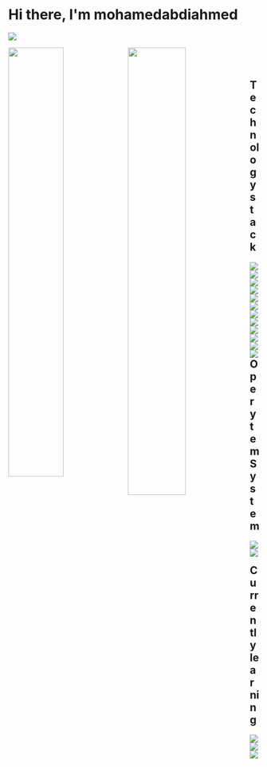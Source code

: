 # Hi there, I'm mohamedabdiahmed

![](https://komarev.com/ghpvc/?username=your-github-mohamedabdiahmed&color=blueviolet&style=flat-square)

<img align="left" width="47%" src="https://github-readme-stats.vercel.app/api?username=mohamedabdiahmed&show_icons=true&theme=cobalt" />
<img align="left" width="48%" src="https://github-readme-stats.vercel.app/api/top-langs/?username=mohamedabdiahmed&layout=compact" />

<br />

<br />

## Technology stack

<img  src="https://img.shields.io/badge/javascript-%23323330.svg?style=for-the-badge&logo=javascript&logoColor=%23F7DF1E" align="left"  />
<img  src="https://img.shields.io/badge/react-%2320232a.svg?style=for-the-badge&logo=react&logoColor=%2361DAFB" align="left"  />
<img  src="https://img.shields.io/badge/Vue-js%2320232a.svg?style=for-the-badge&logo=VueJs&logoColor=%2361DAFB" align="left"  />
<img  src="https://img.shields.io/badge/node.js-6DA55F?style=for-the-badge&logo=node.js&logoColor=white" align="left"  />
<img  src="https://img.shields.io/badge/express.js-%23404d59.svg?style=for-the-badge&logo=express&logoColor=%2361DAFB" align="left"  />
<img  src="https://img.shields.io/badge/Prisma-3982CE?style=for-the-badge&logo=Prisma&logoColor=white" align="left"  />
<img  src="https://img.shields.io/badge/postgres-%23316192.svg?style=for-the-badge&logo=postgresql&logoColor=white" align="left"  />
<img  src="https://img.shields.io/badge/.NETcore7-%23316192.svg?style=for-the-badge&logo=.NETcore7&logoColor=white" align="left"  /> 
<img  src="https://img.shields.io/badge/entityFramework-%23316192.svg?style=for-the-badge&logo=EntityFramework&logoColor=white" align="left"  />
<img  src="https://img.shields.io/badge/tailwindcss-%23316192.svg?style=for-the-badge&logo=tailwindcss&logoColor=cyan" align="left"  />
<img  src="https://img.shields.io/badge/html5-%23316192.svg?style=for-the-badge&logo=html5&logoColor=oranged" align="left"  />
<img  src="https://img.shields.io/badge/css3-%23316192.svg?style=for-the-badge&logo=css3&logoColor=blue" align="left"  />
<br />
<br />

## Operytem System 
<img  src="https://img.shields.io/badge/Linux-%23316192.svg?style=for-the-badge&logo=Linux&logoColor=oranged" align="left"  />
<img  src="https://img.shields.io/badge/mac-%23316192.svg?style=for-the-badge&logo=mac&logoColor=white" align="left"  />


<br />

## Currently learning
<img src="https://img.shields.io/badge/Angular-%23007ACC.svg?style=for-the-badge&logo=angular&logoColor=red" align="left"  />
<img src="https://img.shields.io/badge/Next-black?style=for-the-badge&logo=next.js&logoColor=black"  align="left" />
<img src="https://img.shields.io/badge/firebase-%23FF9900.svg?style=for-the-badge&logo=firebase&logoColor=white" align="left" />
